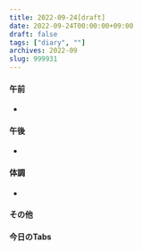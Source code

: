 ```yaml
---
title: 2022-09-24[draft]
date: 2022-09-24T00:00:00+09:00
draft: false
tags: ["diary", ""]
archives: 2022-09
slug: 999931
---
```

#### 午前
- 
#### 午後
- 
#### 体調
- 
#### その他
#### 今日のTabs